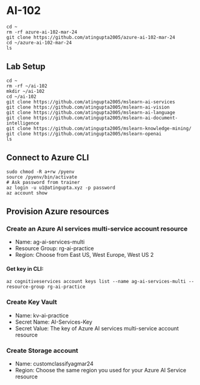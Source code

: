 # AI-102

```
cd ~
rm -rf azure-ai-102-mar-24
git clone https://github.com/atingupta2005/azure-ai-102-mar-24
cd ~/azure-ai-102-mar-24
ls
```

## Lab Setup
```
cd ~
rm -rf ~/ai-102
mkdir ~/ai-102
cd ~/ai-102
git clone https://github.com/atingupta2005/mslearn-ai-services
git clone https://github.com/atingupta2005/mslearn-ai-vision
git clone https://github.com/atingupta2005/mslearn-ai-language
git clone https://github.com/atingupta2005/mslearn-ai-document-intelligence
git clone https://github.com/atingupta2005/mslearn-knowledge-mining/
git clone https://github.com/atingupta2005/mslearn-openai
ls
```


## Connect to Azure CLI
```
sudo chmod -R a+rw /pyenv
source /pyenv/bin/activate
# Ask password from trainer
az login -u u1@atingupta.xyz -p password
az account show
```


## Provision Azure resources
### Create an Azure AI services multi-service account resource
- Name: ag-ai-services-multi
- Resource Group: rg-ai-practice
- Region: Choose from East US, West Europe, West US 2

#### Get key in CLI:
```
az cognitiveservices account keys list --name ag-ai-services-multi --resource-group rg-ai-practice
```

### Create Key Vault
- Name: kv-ai-practice
- Secret Name: AI-Services-Key
- Secret Value: The key of Azure AI services multi-service account resource

### Create Storage account
- Name: customclassifyagmar24
- Region: Choose the same region you used for your Azure AI Service resource
